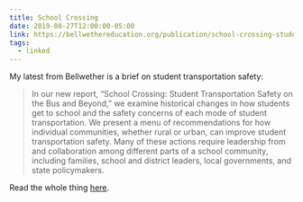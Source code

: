 ```yaml
---
title: School Crossing
date: 2019-08-27T12:00:00-05:00
link: https://bellwethereducation.org/publication/school-crossing-student-transportation-safety-bus-and-beyond
tags:
  - linked
---
```


My latest from Bellwether is a brief on student transportation safety:

> In our new report, “School Crossing: Student Transportation Safety on the Bus and Beyond,” we examine historical changes in how students get to school and the safety concerns of each mode of student transportation. We present a menu of recommendations for how individual communities, whether rural or urban, can improve student transportation safety. Many of these actions require leadership from and collaboration among different parts of a school community, including families, school and district leaders, local governments, and state policymakers. 

Read the whole thing [here](https://bellwethereducation.org/publication/school-crossing-student-transportation-safety-bus-and-beyond).

